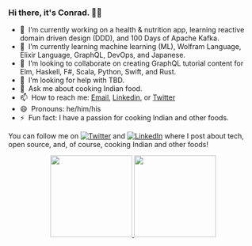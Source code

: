 ### Hi there, it's Conrad. 👋🏾

- 🔭 &nbsp;I’m currently working on a health & nutrition app, learning reactive domain driven design (DDD), and 100 Days of Apache Kafka.
- 🌱 &nbsp;I’m currently learning machine learning (ML), Wolfram Language, Elixir Language, GraphQL, DevOps, and Japanese.
- 👯 &nbsp;I’m looking to collaborate on creating GraphQL tutorial content for Elm, Haskell, F#, Scala, Python, Swift, and Rust.
- 🤔 &nbsp;I’m looking for help with TBD.
- 💬 &nbsp;Ask me about cooking Indian food. 
- 📫 &nbsp;How to reach me: [Email](mailto:conradwt@gmail.com), [Linkedin](https://www.linkedin.com/in/conradwt), or [Twitter](https://www.twitter.com/conradwt)
- 😄 &nbsp;Pronouns: he/him/his
- ⚡&nbsp;&nbsp;Fun fact: I have a passion for cooking Indian and other foods.

<!-- Actual text -->

You can follow me on [![Twitter][1.2]][1] and [![LinkedIn][2.2]][2] where I post about tech, open source, and, of course, cooking Indian and other foods!

<!-- Icons -->

[1.2]: http://i.imgur.com/wWzX9uB.png (twitter icon without padding)
[2.2]: https://raw.githubusercontent.com/MartinHeinz/MartinHeinz/master/linkedin-3-16.png (LinkedIn icon without padding)

<!-- Links to your social media accounts -->

[1]: https://www.twitter.com/conradwt
[2]: https://www.linkedin.com/in/conradwt

<!-- Languages Used and Github stats -->

<p align="center">
  <a href="https://github.com/conradwt?tab=repositories">
    <img 
      height="165"
      src="https://github-readme-stats.vercel.app/api/top-langs?username=conradwt&layout=compact&hide=Javascript,CSS" 
    >
  </a>
  <a href="https://github.com/conradwt?tab=repositories">
    <img
      height="165"
      src="https://github-readme-stats.vercel.app/api?username=conradwt&count_private=true&show_icons=true&custom_title=Github%20Status&hide=issues"
    >
  </a>
</p>
